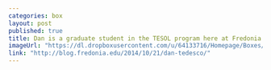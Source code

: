 ```yaml
---
categories: box
layout: post
published: true
title: Dan is a graduate student in the TESOL program here at Fredonia.
imageUrl: "https://dl.dropboxusercontent.com/u/64133716/Homepage/Boxes/dan_t.jpg"
link: "http://blog.fredonia.edu/2014/10/21/dan-tedesco/"
---
```



